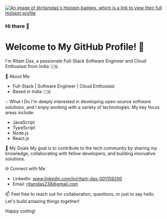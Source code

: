 [![An image of @ritamdas's Holopin badges, which is a link to view their full Holopin profile](https://holopin.me/ritamdas)](https://holopin.io/@ritamdas)

### Hi there 👋
# Welcome to My GitHub Profile! 🚀

I'm Ritam Das, a passionate Full-Stack Software Engineer and Cloud Enthusiast from India 🇮🇳. 

🌟 About Me
- Full-Stack | Software Engineer | Cloud Enthusiast
- Based in India 🇮🇳

💡 What I Do
I'm deeply interested in developing open-source software solutions, and I enjoy working with a variety of technologies. My key focus areas include:
- JavaScript
- TypeScript
- Node.js
- React.js

🚀 My Goals
My goal is to contribute to the tech community by sharing my knowledge, collaborating with fellow developers, and building innovative solutions.

🌐 Connect with Me
- LinkedIn: www.linkedin.com/in/ritam-das-001159200
- Email: ritamdas238@gmail.com

📫 Feel free to reach out for collaboration, questions, or just to say hello. Let's build amazing things together!

Happy coding! 

